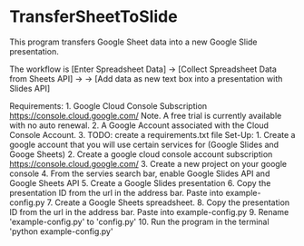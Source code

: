 # TransferSheetToSlide
This program transfers Google Sheet data into a new Google Slide presentation.

The workflow is [Enter Spreadsheet Data] -> [Collect Spreadsheet Data from Sheets API] ->  -> [Add data as new text box into a presentation with Slides API]

Requirements:
    1. Google Cloud Console Subscription 
    https://console.cloud.google.com/
        Note. A free trial is currently available with no auto renewal.
    2. A Google Account associated with the Cloud Console Account.
    3. TODO: create a requirements.txt file
Set-Up:
    1. Create a google account that you will use certain services for (Google Slides and Googe Sheets)
    2. Create a google cloud console account subscription 
    https://console.cloud.google.com/
    3. Create a new project on your google console
    4. From the servies search bar, enable Google Slides API and Google Sheets API
    5. Create a Google Slides presentation
        6. Copy the presentation ID from the url in the address bar. Paste into example-config.py
    7. Create a Google Sheets spreadsheet.
        8. Copy the presentation ID from the url in the address bar. Paste into example-config.py
    9. Rename 'example-config.py' to 'config.py'
    10. Run the program in the terminal 'python example-config.py'
    
